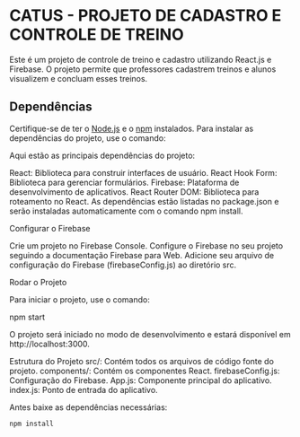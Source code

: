 # CATUS - PROJETO DE CADASTRO E CONTROLE DE TREINO

Este é um projeto de controle de treino e cadastro utilizando React.js e Firebase. O projeto permite que professores cadastrem treinos e alunos visualizem e concluam esses treinos.

## Dependências

Certifique-se de ter o [Node.js](https://nodejs.org/) e o [npm](https://www.npmjs.com/) instalados. Para instalar as dependências do projeto, use o comando:

Aqui estão as principais dependências do projeto:

React: Biblioteca para construir interfaces de usuário.
React Hook Form: Biblioteca para gerenciar formulários.
Firebase: Plataforma de desenvolvimento de aplicativos.
React Router DOM: Biblioteca para roteamento no React.
As dependências estão listadas no package.json e serão instaladas automaticamente com o comando npm install.

Configurar o Firebase

Crie um projeto no Firebase Console.
Configure o Firebase no seu projeto seguindo a documentação Firebase para Web.
Adicione seu arquivo de configuração do Firebase (firebaseConfig.js) ao diretório src.

Rodar o Projeto

Para iniciar o projeto, use o comando:

npm start

O projeto será iniciado no modo de desenvolvimento e estará disponível em http://localhost:3000.

Estrutura do Projeto
src/: Contém todos os arquivos de código fonte do projeto.
components/: Contém os componentes React.
firebaseConfig.js: Configuração do Firebase.
App.js: Componente principal do aplicativo.
index.js: Ponto de entrada do aplicativo.




Antes baixe as dependências necessárias:

```bash
npm install

